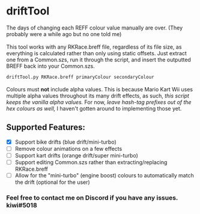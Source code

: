 # driftTool
The days of changing each REFF colour value manually are over. (They probably were a while ago but no one told me)  
</br>
This tool works with any RKRace.breff file, regardless of its file size, as everything is calculated rather than only using static offsets. Just extract one from a Common.szs, run it through the script, and insert the outputted BREFF back into your Common.szs.

`driftTool.py RKRace.breff primaryColour secondaryColour`  
</br>
Colours must **not** include alpha values. This is because Mario Kart Wii uses multiple alpha values throughout its many drift effects, as such, _this script keeps the vanilla alpha values._ For now, _leave hash-tag prefixes out of the hex colours as well,_ I haven't gotten around to implementing those yet.

## Supported Features:
- [X] Support bike drifts (blue drift/mini-turbo)
- [ ] Remove colour animations on a few effects
- [ ] Support kart drifts (orange drift/super mini-turbo)
- [ ] Support editing Common.szs rather than extracting/replacing RKRace.breff
- [ ] Allow for the "mini-turbo" (engine boost) colours to automatically match the drift (optional for the user)

### Feel free to contact me on Discord if you have any issues. kiwi#5018
